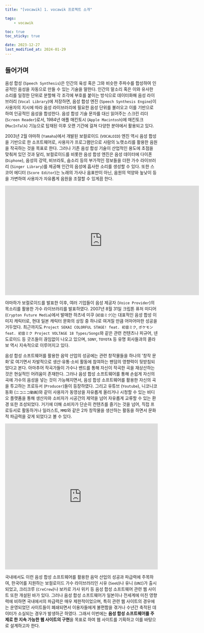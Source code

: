 ```yaml
---
title: "[vocawik] 1. vocawik 프로젝트 소개"

tags:
    - vocawik

toc: true
toc_sticky: true

date: 2023-12-27
last_modified_at: 2024-01-29
---
```


## 들어가며

음성 합성 (```Speech Synthesis```)은 인간의 육성 혹은 그와 비슷한 주파수를 합성하여 인공적인 음성을 자동으로 만들 수 있는 기술을 말한다. 인간의 말소리 혹은 이와 유사한 소리를 일정한 단위로 분할해 각 조각에 부호를 붙이는 방식으로 데이터화해 음성 라이브러리 (```Vocal Library```)에 저장하면, 음성 합성 엔진 (```Speech Synthesis Engine```)이 사용자의 지시에 따라 음성 라이브러리에 필요한 음성 단위를 불러오고 이를 기반으로 하여 인공적인 음성을 합성한다. 음성 합성 기술 문자를 대신 읽어주는 스크린 리더 (```Screen Reader```)로서, 1984년 애플 매킨토시 (```Apple Macintosh```)에 매킨토크 (```MacInTalk```) 기능으로 탑재된 이후 오랜 기간에 걸쳐 다양한 분야에서 활용되고 있다.<br>

2003년 2월 야마하 (```Yamaha```)에서 개발된 보컬로이드 (```VOCALOID```) 엔진 역시 음성 합성을 기반으로 한 소프트웨어로, 사용자가 프로그램만으로 사람의 노랫소리를 활용한 음원을 작곡하는 것을 목표로 한다. 그러나 기존 음성 합성 기술이 산업적인 용도에 초점을 맞춰져 있던 것과 달리, 보컬로이드를 비롯한 음성 합성 엔진은 음성 데이터에 다이폰 (```Diphone```), 음성의 강약, 비브라토, 숨소리 등의 부가적인 정보들을 더한 가수 라이브러리 (```Singer Library```)를 제공해 인간의 음성에 흡사한 소리를 생성할 수 있다. 또한 스코어 에디터 (```Score Editor```)는 노래의 가사나 음표만이 아닌, 음원의 억양와 높낮이 등을 가변하여 사용자가 자유롭게 음원을 조절할 수 있게끔 한다.<br>

<iframe frameborder="0" allowfullscreen allow="accelerometer; autoplay; clipboard-write; encrypted-media; gyroscope; picture-in-picture; web-share" width="640" height="360" src="https://www.youtube.com/embed/dv_pMzr5Roo"></iframe><br>

야마하가 보컬로이드를 발표한 이후, 여러 기업들이 음성 제공자 (```Voice Provider```)의 목소리를 활용한 가수 라이브러리를 발표하였다. 2007년 8월 31일 크립톤 퓨처 미디어 (```Crypton Future Media```)에서 발매한 하츠네 미쿠 (```初音ミク```)는 대표적인 음성 합성 이미지 캐릭터로, 현대 일본 캐릭터 문화의 상징 중 하나로 여겨질 만큼 어마어마한 성공을 거두었다. 최근까지도 ```Project SEKAI COLORFUL STAGE! feat. 初音ミク```, ```ポケモン feat. 初音ミク Project VOLTAGE 18 Types/Songs```와 같은 관련 컨텐츠나 피규어, 넨도로이드 등 굿즈들이 끊임없이 나오고 있으며, ```SONY```, ```TOYOTA``` 등 유명 회사들과의 콜라보 역시 지속적으로 이루어지고 있다.

음성 합성 소프트웨어를 활용한 음악 산업의 성공에는 관련 창작물들을 하나의 '창작 문화'로 여기면서 자발적으로 생산·유통·소비 활동에 참여하는 팬덤의 영향력이 뒷받침되었다고 본다. 아마추어 작곡가들이 가수나 밴드를 통해 자신이 작곡한 곡을 재상산하는 것은 현실적인 어려움이 존재한다. 그러나 음성 합성 소프트웨어를 통해 손쉽게 자신의 곡에 가수의 음성을 넣는 것이 가능해지면서, 음성 합성 소프트웨어를 활용한 자신의 곡을 투고하는 프로듀서 (```Producer```)들이 등장하였다. 그리고 유튜브 (```Youtube```), 니코니코 동화 (```ニコニコ動画```)와 같이 사용자가 동영상을 자유롭게 올리거나 시청할 수 있는 비디오 플랫폼을 통해 생산자와 소비자가 시공간의 제약을 넘어 자유롭게 교류할 수 있는 환경 또한 조성되었다. 거기에 더해 소비자가 단순히 컨텐츠를 즐기는 것을 넘어, 직접 프로듀서로 활동하거나 일러스트, ```MMD```와 같은 2차 창작물을 생산하는 활동을 하면서 문화적 파급력을 갖게 되었다고 볼 수 있다.<br>

<iframe frameborder="0" allowfullscreen allow="accelerometer; autoplay; clipboard-write; encrypted-media; gyroscope; picture-in-picture; web-share" width="100%" height="480" src="https://piapro.net/miku10th/"></iframe><br>

국내에서도 이런 음성 합성 소프트웨어를 활용한 음악 산업의 성공과 파급력에 주목하여, 한국어를 지원하는 보컬로이드 가수 라이브러리인 시유 (```SeeU```)나 유니 (```UNI```)가 출시되었고, 크리크루 (```CreCrew```)나 보카로 가사 위키 등 음성 합성 소프트웨어 관련 웹 사이트 또한 개설된 바가 있다. 그러나 음성 합성 소프트웨어가 일본이나 전세계에 미친 영향력에 비하면 국내에서의 파급력은 매우 제한적이었으며, 특히 관련 웹 사이트의 경우에는 운영되었던 사이트들이 폐쇄되면서 이용자들에게 불편함을 겪거나 수년간 축적된 데이터가 소실되는 경우가 발생하곤 하였다. 그래서 이번에는 <b>음성 합성 소프트웨어를 주제로 한 지속 가능한 웹 사이트의 구현</b>을 목표로 하여 웹 사이트를 기획하고 이를 바탕으로 설계하고자 한다.